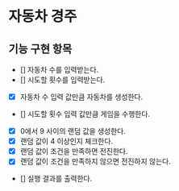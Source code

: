 # 자동차 경주 

## 기능 구현 항목

- [] 자동차 수를 입력받는다.
- [] 시도할 횟수를 입력받는다.
- [x] 자동차 수 입력 값만큼 자동차를 생성한다.
- [] 시도할 횟수 입력 값만큼 게임을 수행한다.
- [x] 0에서 9 사이의 랜덤 값을 생성한다.
- [x] 랜덤 값이 4 이상인지 체크한다.
- [x] 랜덤 값이 조건을 만족하면 전진한다.
- [x] 랜덤 값이 조건을 만족하지 않으면 전진하지 않는다.
- [] 실행 결과를 출력한다.